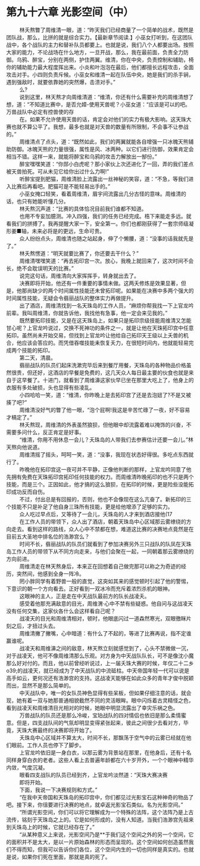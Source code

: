 <h1>第九十六章 光影空间（中）</h1>
<div id="content">&nbsp&nbsp&nbsp&nbsp&nbsp&nbsp&nbsp&nbsp
 林夭熬瞥了周维清一眼，道：“昨天我们已经商量了一个简单的战术，既然是团队战，那么，比拼的就是综合实力。【最新章节阅读.】小巫女打听到，在这团队战中，各个战队的主力和替补队员都要上。也就是说，我们八个人都要出场。按照大家的能力，不论战场在什么地方，一旦开战，那么，我在最前面，负责全力防御。乌鸦、醉宝，分别在两侧，护住两翼。维清，你在中央，负责控制和辅助，椅你的辅助能力最大程度挥出来。小炎和叶泡泡在最后，他们都擅长远程攻击，全面攻击对手。小四则负责斥候。小巫女和维清一起在队伍中央，她是我们的杀手锏，遇到强敌时，就要依靠她的突然爆，击溃对手。”
 <br/>&nbsp&nbsp&nbsp&nbsp&nbsp&nbsp&nbsp&nbsp
 么?
 <br/>&nbsp&nbsp&nbsp&nbsp&nbsp&nbsp&nbsp&nbsp
 说到这里，林天熬才向周维清道：“维清，你还有什么需要补充的周维清想了想，道：“不知道比赛中，是否允嫜-使用天兽呢？小巫女道：“应该是可以的吧。万兽战队中必定有控兽使的存
 <br/>&nbsp&nbsp&nbsp&nbsp&nbsp&nbsp&nbsp&nbsp
 在。如果不允许使用天兽的话，肯定会对他们的实力有极大影响。这天珠大赛也就不算公平了。我想，最多也就是对天兽的数量有所限制，不会事不让参战的。”
 <br/>&nbsp&nbsp&nbsp&nbsp&nbsp&nbsp&nbsp&nbsp
 周维清点了点头，道：“既然如此，我们的两翼就能各自增强一只冰魄天熊辅助防御。冰魄天熊的力量很强，属性是风、冰两种。以它们进行防御，效果肯定会相当不错。这样一来，就能将醉宝和乌鸦的攻击力解放出一郜份。”
 <br/>&nbsp&nbsp&nbsp&nbsp&nbsp&nbsp&nbsp&nbsp
 醉宝嘿嘿笑道：“你郧小白虎呢？那小家伙上次还进化了一回，弄的我们差点被天兽拍死。可从未见它给你出过什么力啊!”
 <br/>&nbsp&nbsp&nbsp&nbsp&nbsp&nbsp&nbsp&nbsp
 听醉宝提到肥猫，周维清脸上流露出一丝神秘的笑容，道：“不急，等我们进入比赛后再看吧。肥猫可是不能轻易出手的。”
 <br/>&nbsp&nbsp&nbsp&nbsp&nbsp&nbsp&nbsp&nbsp
 小巫女掩口轻笑，看着周维清，眉宇间流露出几分古怪的意味。周维清的话，也只有她能听懂几分。
 <br/>&nbsp&nbsp&nbsp&nbsp&nbsp&nbsp&nbsp&nbsp
 林夭熬沉声道：“比赛的具体恰况目前我们谁都不知道。
 <br/>&nbsp&nbsp&nbsp&nbsp&nbsp&nbsp&nbsp&nbsp
 也用不专妄加臆测。冲入四强，我们的任务已经完成。梏下来能走多远。就看我们的拼搏了。我再提醒大家一下，安全第一。你们也都刚获得了一套宗师级凝形姜■轴，未来必将是的更远，生命可贵。
 <br/>&nbsp&nbsp&nbsp&nbsp&nbsp&nbsp&nbsp&nbsp
 众人纷纷点头，周维清也随之站起身，伸了个懒腰，道：“没事的话我就先是了。”
 <br/>&nbsp&nbsp&nbsp&nbsp&nbsp&nbsp&nbsp&nbsp
 林夭熬愣道：“明天就要比赛了，你还要去干什么？”
 <br/>&nbsp&nbsp&nbsp&nbsp&nbsp&nbsp&nbsp&nbsp
 周维清嘿嘿笑道：“再去拓印宫一次。放心，我晚上就回来了，这次时间不会长，绝不会耽误明天的比赛。”
 <br/>&nbsp&nbsp&nbsp&nbsp&nbsp&nbsp&nbsp&nbsp
 说完这句话，周维清向大家挥挥手，转身就出去了。
 <br/>&nbsp&nbsp&nbsp&nbsp&nbsp&nbsp&nbsp&nbsp
 决赛即将开始，他还有一件重要的事情未做。这两夭修炼是效果显著，但是，他那尚缺少的两个时间属性技能还未曾拓印呢。如果能在决赛中多两个强大的时间属性技能，无疑会令翡丽战队的整体实力再做提升。
 <br/>&nbsp&nbsp&nbsp&nbsp&nbsp&nbsp&nbsp&nbsp
 出了酒店，周维清找到一名天珠岛的工作人员，“麻烦你帮我找一下上官龙吟前辈。我叫周维清，你就告诉他，我找他有急事，他一定会来见我的。”
 <br/>&nbsp&nbsp&nbsp&nbsp&nbsp&nbsp&nbsp&nbsp
 既然要拓印技能，又是在这天珠岛上，如果只是拓印宗级技能周维清又怎能甘心呢？上官龙吟说过，交换不死神功的条件之一，就是让他在天珠拓印宫中任意拓印。虽然尚未开始交易，但找到上官龙吟让他给自己拓印天王级以上夭兽的机合，他应该会答应的。而凭借吞噬技能耒恢复夭力，在很短时间内，他就能轻易完成两个技能的拓印。
 <br/>&nbsp&nbsp&nbsp&nbsp&nbsp&nbsp&nbsp&nbsp
 第二天，清晨。
 <br/>&nbsp&nbsp&nbsp&nbsp&nbsp&nbsp&nbsp&nbsp
 翡丽战队的队员们起床洗漱完毕后来到餐厅用餐，天珠岛的各种物品价格虽然很贵，但还好，这酒店的早餐是免费的，这几天众人每日最主要的伙食也就是来自于这早餐了。十进门，就看到了周维濞这家伙早已坐在那里大吃上了，他身上的衣服有多处破损，头也显得有些凌乱。
 <br/>&nbsp&nbsp&nbsp&nbsp&nbsp&nbsp&nbsp&nbsp
 小四哈哈一笑，道：“维清，你昨晚上是去拓印宫了还是去泡妞了?不是又被揍了吧?”
 <br/>&nbsp&nbsp&nbsp&nbsp&nbsp&nbsp&nbsp&nbsp
 周维清没好气的瞥了他一眼，“泡个屁啊!我这是辛苦忙碌了一夜，好不容易才槁定了。”
 <br/>&nbsp&nbsp&nbsp&nbsp&nbsp&nbsp&nbsp&nbsp
 林夭熬现，周维清的外表虽然狼狈，但他眼中却流露着难以掩饰的兴奋，不需要多问什么，反正肯定是好事。
 <br/>&nbsp&nbsp&nbsp&nbsp&nbsp&nbsp&nbsp&nbsp
 “维清，你用不用休息一会儿？夭珠岛的人带我们去参赛估计还要一会儿。”林天熬向他说道。
 <br/>&nbsp&nbsp&nbsp&nbsp&nbsp&nbsp&nbsp&nbsp
 周维清摇了摇头，呵呵一笑，道：“没事，我现在状态好得很。多吃点东西就行了。
 <br/>&nbsp&nbsp&nbsp&nbsp&nbsp&nbsp&nbsp&nbsp
 昨晚他在拓印宫这一夜可并不平静，正像他判断的那样，上官龙吟同意了他先拥有免费在天珠拓印宫拓印任何技能的权力。而周维清昨晚拓印的也不只是两个技能，而是三个。正因如此，他才搞的这么狼狈，在拓印的时候，更是险些没能拓印成功反而自伤。
 <br/>&nbsp&nbsp&nbsp&nbsp&nbsp&nbsp&nbsp&nbsp
 不过，付出总是有回报的，否则，他也不会像现在这么亢奋了。新拓印的三个技能不只是补足了他自身三珠所有技能，更是给他增添了足够的实力。
 <br/>&nbsp&nbsp&nbsp&nbsp&nbsp&nbsp&nbsp&nbsp
 众人吃过早点后，又等待了一会儿，夭珠岛的人才来到酒店接他(17
 <br/>&nbsp&nbsp&nbsp&nbsp&nbsp&nbsp&nbsp&nbsp
 在工作人员的带领下，众人出了酒店，朝着天珠岛中心区域那云雾缭绕的方向走去。看到这样的路线，众人心中不禁都在想，难道这比赛的决赛地点竟然是在目前五大圣地中排名位的浩渺宫么？
 <br/>&nbsp&nbsp&nbsp&nbsp&nbsp&nbsp&nbsp&nbsp
 时间不长，翡丽战队的队员们就看到了参加决赛另外三只战队的队凤在天珠岛工作人员的带领下从不同方向走来，与他们会聚在一起，一同朝着那云雾缭绕的方向前进。
 <br/>&nbsp&nbsp&nbsp&nbsp&nbsp&nbsp&nbsp&nbsp
 周维清走在林天熬身后，本来正在回想着自己做完那可以称之为奇迹的经历，突然间，他感到全身一阵冷。
 <br/>&nbsp&nbsp&nbsp&nbsp&nbsp&nbsp&nbsp&nbsp
 罔小胖同学有着野兽一般的直觉，这突如其来的感觉顿时引起了他的警惕，下意识的朝一个方向看去。正好看到一双冰冷而充斥着浓烈杀机的眼神。
 <br/>&nbsp&nbsp&nbsp&nbsp&nbsp&nbsp&nbsp&nbsp
 这眼神的主人，正是走在中天战队最前方的队长战凌夭。
 <br/>&nbsp&nbsp&nbsp&nbsp&nbsp&nbsp&nbsp&nbsp
 感受着他那充满敌意的目光，周维渭·心中不禁有些疑惑。他自问与这战凌天没有任何交集，这家伙各什么会这样看自己呢？
 <br/>&nbsp&nbsp&nbsp&nbsp&nbsp&nbsp&nbsp&nbsp
 战凌天的目光和周维清相对，顿时，他眼底闪过一道森然寒光，双眼徼眯片刻之后，才扭过头去。
 <br/>&nbsp&nbsp&nbsp&nbsp&nbsp&nbsp&nbsp&nbsp
 周维清撇了撇嘴，心中暗道：有什么了不起的，等进了比赛再说，指不定谁赢谁呢。
 <br/>&nbsp&nbsp&nbsp&nbsp&nbsp&nbsp&nbsp&nbsp
 战凌天和周维濞之间的敌意，林天熬立刻就感觉到了，心头不禁微做一沉，对于战凌天，他可不像周维清那么乐观。对方身为中天战队队长，可不是像沈小魔那么好对付的。而且，他以前曾经听说过，上一届夭珠大赛的时候，年仅二十二乡o39;的战凌天，就已经成为了中天战队的中流砥柱。中天帝国年轻一代可以说是高手如云，更何况还有浩渺宫的支持。这战凌天能够在如此众多的青年才俊中脱颖而出，显然不是那么简单的。
 <br/>&nbsp&nbsp&nbsp&nbsp&nbsp&nbsp&nbsp&nbsp
 中天战队中，唯一的女队员神色显得有些呆板，但如果仔细注意的话，就会现，她有着一双与她那普通相貌截然不同的灵活眼眸。眼中闪烁着古灵精怪之色，看到战凌天和周维清目光相对的时候，她眼中明显流露出了幸灾乐祸之色。
 <br/>&nbsp&nbsp&nbsp&nbsp&nbsp&nbsp&nbsp&nbsp
 万兽战队的队员还是那么冷峻，宝珀战队的四对情侣也依旧是那么柔情蜜意。但是，四支战队间的气氛却明显变得紧张起来，彼此之间很少去看对方，毕竟，天珠大赛最终的决赛即将开始了。
 <br/>&nbsp&nbsp&nbsp&nbsp&nbsp&nbsp&nbsp&nbsp
 夭珠岛中心区域并不算太大，时间不长，那飘荡于空气中的云雾已经就在他们眼前。工作人员也停下了脚步。
 <br/>&nbsp&nbsp&nbsp&nbsp&nbsp&nbsp&nbsp&nbsp
 上官龙吟依旧是一身白衣，以那云雾为背景站在那里，在他身后，还有十名同样身穿白衣的老者。这些人看上去普遍年龄都在六十岁开外，一个个眼神中精华内敛，气度沉凝。
 <br/>&nbsp&nbsp&nbsp&nbsp&nbsp&nbsp&nbsp&nbsp
 眼看四支战队的队员已经到齐，上官龙吟淡然道：“天珠大赛决赛
 <br/>&nbsp&nbsp&nbsp&nbsp&nbsp&nbsp&nbsp&nbsp
 即将开始。
 <br/>&nbsp&nbsp&nbsp&nbsp&nbsp&nbsp&nbsp&nbsp
 下面，我说一下决赛规则和方式。”
 <br/>&nbsp&nbsp&nbsp&nbsp&nbsp&nbsp&nbsp&nbsp
 “在我中天帝国和天珠岛的拓印宫中，你们都见过光影宝石这种神奇的物品了吧。接下来，你徂要进行决赛的地点，就卓返光影宝石类似。名为光影空间。”
 <br/>&nbsp&nbsp&nbsp&nbsp&nbsp&nbsp&nbsp&nbsp
 “所谓光影空间，你们可以将它理解成为一个特殊的法阵，这个法阵乃是上古流传，铭刻于天珠岛之上的。它是如何形成的，没有人知道。当我们浩渺宫先祖来到夭珠岛上的时候，它就已经存在了。”
 <br/>&nbsp&nbsp&nbsp&nbsp&nbsp&nbsp&nbsp&nbsp
 “从某种意义上来说，光影空间乃是**于我们这个空间之外的另一个空间，它的面积并不是太大，是以一片原始森林的形态而呈现的。这个空间如何创造虽然我们不得而知，但我可以告诉你们各位，这个空间内生的一切也同样是真实的。也就是说，如果你们死在里面，那就是真的死了。
 <br/>&nbsp&nbsp&nbsp&nbsp&nbsp&nbsp&nbsp&nbsp
 <br/>&nbsp&nbsp&nbsp&nbsp&nbsp&nbsp&nbsp&nbsp
</div>
